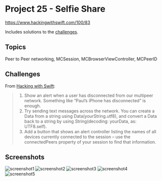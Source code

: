 # Project 25 - Selfie Share

https://www.hackingwithswift.com/100/83

Includes solutions to the [challenges](https://www.hackingwithswift.com/read/25/5/wrap-up).

## Topics

Peer to Peer networking, MCSession, MCBrowserViewController, MCPeerID

## Challenges

From [Hacking with Swift](https://www.hackingwithswift.com/read/25/5/wrap-up):
>1. Show an alert when a user has disconnected from our multipeer network. Something like “Paul’s iPhone has disconnected” is enough.
>2. Try sending text messages across the network. You can create a Data from a string using Data(yourString.utf8), and convert a Data back to a string by using String(decoding: yourData, as: UTF8.self).
>3. Add a button that shows an alert controller listing the names of all devices currently connected to the session – use the connectedPeers property of your session to find that information.

## Screenshots

![screenshot1](screenshots/screen01.png)
![screenshot2](screenshots/screen02.png)
![screenshot3](screenshots/screen03.png)
![screenshot4](screenshots/screen04.png)
![screenshot5](screenshots/screen05.png)
